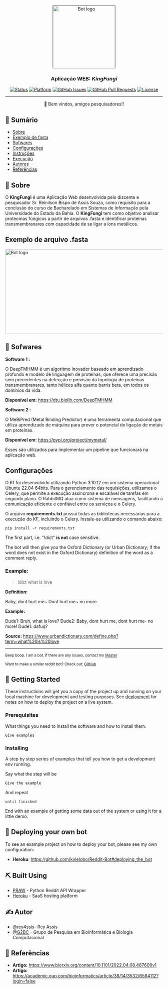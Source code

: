 <p align="center">
  <a href="" rel="noopener">
 <img width=200px height=200px src="/home/rey/Documentos/subir g2bc/KingFungi/static/img/logoW.png" alt="Bot logo"></a>
</p>

<h3 align="center">Aplicação WEB: <i>KingFungi</i></h3>

<div align="center">

[![Status](https://img.shields.io/badge/status-active-success.svg)]()
[![Platform](https://img.shields.io/badge/platform-reddit-orange.svg)](https://www.reddit.com/user/Wordbook_Bot)
[![GitHub Issues](https://img.shields.io/github/issues/kylelobo/The-Documentation-Compendium.svg)](https://github.com/kylelobo/The-Documentation-Compendium/issues)
[![GitHub Pull Requests](https://img.shields.io/github/issues-pr/kylelobo/The-Documentation-Compendium.svg)](https://github.com/kylelobo/The-Documentation-Compendium/pulls)
[![License](https://img.shields.io/badge/license-MIT-blue.svg)](/LICENSE)

</div>

---

<p align="center"> 🤖 Bem vindos, amigos pesquisadores!!
    <br> 
</p>

## 📝 Sumário

- [Sobre ](#about)
- [Exemplo de fasta](#demo)
- [Sofwares](#working)
- [Configurações](#usage)
- [Instruções](#getting_started)
- [Execução](#deployment)
- [Autores](#authors)
- [Referências](#acknowledgement)

## 🧐 Sobre <a name = "about"></a>
O <strong> KingFungi</strong>   é uma Aplicação Web desenvolvida pelo discente e pesquisador Sr. Reinilson Bispo de Assis Souza, como requisito para a conclusão do curso de Bacharelado em Sistemas de Informação pela Universidade do Estado da Bahia. O <strong> KingFungi</strong> tem como objetivo analisar proteomas fúngicos a partir de arquivos .fasta e identificar proteínas transmembranares com capacidade de se ligar a íons metálicos.

## Exemplo de arquivo .fasta <a name = "demo"></a>

 <img width=1000px height=270px src="/home/rey/Documentos/subir g2bc/KingFungi/static/img/fasta.png" alt="Bot logo"></a>

## 💭 Sofwares  <a name = "working"></a>


**Software 1 :**

O DeepTMHMM é um algoritmo inovador baseado em aprendizado profundo e modelo de linguagem de proteínas, que oferece uma precisão sem precedentes na detecção e previsão da topologia de proteínas transmembranares, tanto hélices alfa quanto barris beta, em todos os domínios da vida.

**Disponível em:** https://dtu.biolib.com/DeepTMHMM





**Software 2 :** 

O MeBiPred (Metal Binding Predictor) é uma ferramenta computacional que utiliza aprendizado de máquina para prever o potencial de ligação de metais em proteínas.

**Disponível em:** https://pypi.org/project/mymetal/




Esses são utilizados para implementar um pipeline que funcionará na aplicação web.

##  Configurações <a name = "usage"></a>

O Kf foi desenvolvido utilizando Python 3.10.12 em um sistema operacional Ubuntu 22.04 64bits. Para o gerenciamento das requisições, utilizamos o Celery, que permite a execução assíncrona e escalável de tarefas em segundo plano. O RabbitMQ atua como sistema de mensagens, facilitando a comunicação eficiente e confiável entre os serviços e o Celery.

O arquivo <strong>requirements.txt</strong> possui todas as bibliotecas necessárias para a execução do KF, incluindo o Celery. Instale-as utilizando o comando abaixo:

```
pip install -r requirements.txt
```

The first part, i.e. "!dict" **is not** case sensitive.

The bot will then give you the Oxford Dictionary (or Urban Dictionary; if the word does not exist in the Oxford Dictionary) definition of the word as a comment reply.

### Example:

> !dict what is love

**Definition:**

Baby, dont hurt me~
Dont hurt me~ no more.

**Example:**

Dude1: Bruh, what is love?
Dude2: Baby, dont hurt me, dont hurt me- no more!
Dude1: dafuq?

**Source:** https://www.urbandictionary.com/define.php?term=what%20is%20love

---

<sup>Beep boop. I am a bot. If there are any issues, contact my [Master](https://www.reddit.com/message/compose/?to=PositivePlayer1&subject=/u/Wordbook_Bot)</sup>

<sup>Want to make a similar reddit bot? Check out: [GitHub](https://github.com/kylelobo/Reddit-Bot)</sup>

## 🏁 Getting Started <a name = "getting_started"></a>

These instructions will get you a copy of the project up and running on your local machine for development and testing purposes. See [deployment](#deployment) for notes on how to deploy the project on a live system.

### Prerequisites

What things you need to install the software and how to install them.

```
Give examples
```

### Installing

A step by step series of examples that tell you how to get a development env running.

Say what the step will be

```
Give the example
```

And repeat

```
until finished
```

End with an example of getting some data out of the system or using it for a little demo.

## 🚀 Deploying your own bot <a name = "deployment"></a>

To see an example project on how to deploy your bot, please see my own configuration:

- **Heroku**: https://github.com/kylelobo/Reddit-Bot#deploying_the_bot

## ⛏️ Built Using <a name = "built_using"></a>

- [PRAW](https://praw.readthedocs.io/en/latest/) - Python Reddit API Wrapper
- [Heroku](https://www.heroku.com/) - SaaS hosting platform

## ✍️ Autor <a name = "authors"></a>

- [@rey4ssis](https://github.com/rey4ssis)- Rey Assis
- [@G2BC](https://github.com/G2BC/KingFungi) - Grupo de Pesquisa em Bioinformática e Biologia Computacional


## 🎉 Referências <a name = "acknowledgement"></a>

- **Artigo:** https://www.biorxiv.org/content/10.1101/2022.04.08.487609v1
- **Artigo:** https://academic.oup.com/bioinformatics/article/38/14/3532/6594112?login=false


